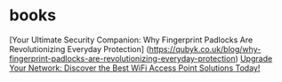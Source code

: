 # books

[Your Ultimate Security Companion: Why Fingerprint Padlocks Are Revolutionizing Everyday Protection]
(https://qubyk.co.uk/blog/why-fingerprint-padlocks-are-revolutionizing-everyday-protection)
[Upgrade Your Network: Discover the Best WiFi Access Point Solutions Today!](https://qubyk.co.uk/blog/best-wifi-access-point-solutions-today)
